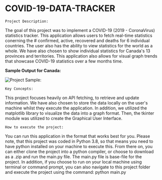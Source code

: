 # COVID-19-DATA-TRACKER
    
    Project Description:   
The goal of this project was to implement a COVID-19 (2019 - CoronaVirus) statistics tracker. This application allows users to fetch real-time statistics conerning the # confirmed, active, recovered and deaths for 6 individual countries. The user also has the ability to view statistics for the world as a whole. We have also chosen to show individual statistics for Canada's 13 provinces and territories. This application also allows for visual graph trends that showcase COVID-19 statistics over a few months time. 

**Sample Output for Canada:**

![Project Sample:](doc/doc1.gif)

    Key Concepts:
This project focuses heavily on API fetching, to retrieve and update information. We have also chosen to store the data locally on the user's machine whilst they execute the application. In addition, we utilized the matplotlib library to visualize the data into a graph format. Then, the tkinter module was utilized to create the Graphical User Interface. 

    How to execute the project:
You can run this application in the format that works best for you. Please note, that this project was coded in Python 3.8, so that means you need to have python installed on your machine to execute this. From there on, you can either clone the project into a python compiler, or choose to download as a .zip and run the main.py file. The main.py file is base-file for the project. In addition, if you choose to run on your local machine using terminal or command prompt, you can also navigate to this project folder and execute the project using the command: python main.py


